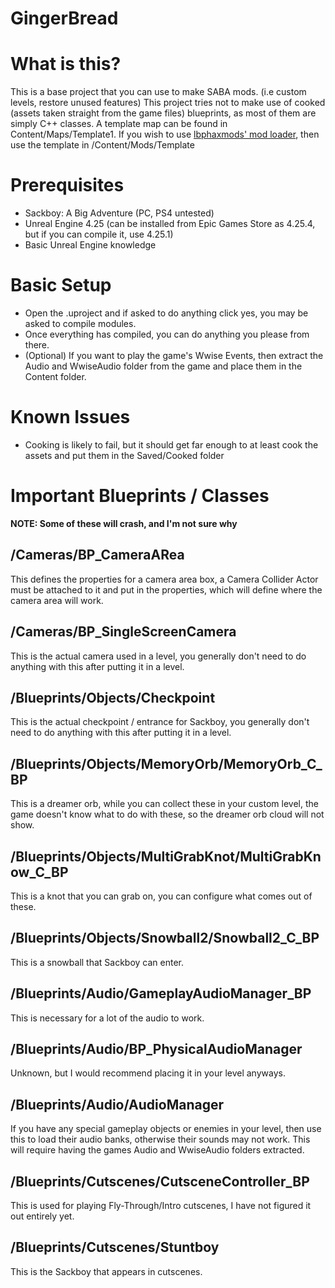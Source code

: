 # GingerBread
# What is this?
This is a base project that you can use to make SABA mods. (i.e custom levels, restore unused features) This project tries not to make use of cooked (assets taken straight from the game files) blueprints, as most of them are simply C++ classes. A template map can be found in Content/Maps/Template1. If you wish to use [lbphaxmods' mod loader](https://gamebanana.com/tools/17882), then use the template in /Content/Mods/Template
# Prerequisites
* Sackboy: A Big Adventure (PC, PS4 untested)
* Unreal Engine 4.25 (can be installed from Epic Games Store as 4.25.4, but if you can compile it, use 4.25.1)
* Basic Unreal Engine knowledge
# Basic Setup 
* Open the .uproject and if asked to do anything click yes, you may be asked to compile modules.
* Once everything has compiled, you can do anything you please from there.
* (Optional) If you want to play the game's Wwise Events, then extract the Audio and WwiseAudio folder from the game and place them in the Content folder.
# Known Issues
* Cooking is likely to fail, but it should get far enough to at least cook the assets and put them in the Saved/Cooked folder
# Important Blueprints / Classes
**NOTE: Some of these will crash, and I'm not sure why**
## /Cameras/BP_CameraARea
  This defines the properties for a camera area box, a Camera Collider Actor must be attached to it and put in the properties, which will define where the camera area will work.
## /Cameras/BP_SingleScreenCamera
  This is the actual camera used in a level, you generally don't need to do anything with this after putting it in a level.
## /Blueprints/Objects/Checkpoint
  This is the actual checkpoint / entrance for Sackboy, you generally don't need to do anything with this after putting it in a level.
## /Blueprints/Objects/MemoryOrb/MemoryOrb_C_BP
  This is a dreamer orb, while you can collect these in your custom level, the game doesn't know what to do with these, so the dreamer orb cloud will not show.
## /Blueprints/Objects/MultiGrabKnot/MultiGrabKnow_C_BP
  This is a knot that you can grab on, you can configure what comes out of these.
## /Blueprints/Objects/Snowball2/Snowball2_C_BP
  This is a snowball that Sackboy can enter.
## /Blueprints/Audio/GameplayAudioManager_BP
  This is necessary for a lot of the audio to work.
## /Blueprints/Audio/BP_PhysicalAudioManager
  Unknown, but I would recommend placing it in your level anyways.
## /Blueprints/Audio/AudioManager
  If you have any special gameplay objects or enemies in your level, then use this to load their audio banks, otherwise their sounds may not work. This will require having the games Audio and WwiseAudio folders extracted.
## /Blueprints/Cutscenes/CutsceneController_BP
  This is used for playing Fly-Through/Intro cutscenes, I have not figured it out entirely yet.
## /Blueprints/Cutscenes/Stuntboy
  This is the Sackboy that appears in cutscenes.

